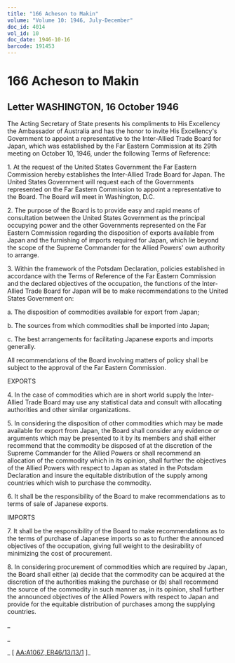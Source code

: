 ```yaml
---
title: "166 Acheson to Makin"
volume: "Volume 10: 1946, July-December"
doc_id: 4014
vol_id: 10
doc_date: 1946-10-16
barcode: 191453
---
```


# 166 Acheson to Makin

## Letter WASHINGTON, 16 October 1946

The Acting Secretary of State presents his compliments to His Excellency the Ambassador of Australia and has the honor to invite His Excellency's Government to appoint a representative to the Inter-Allied Trade Board for Japan, which was established by the Far Eastern Commission at its 29th meeting on October 10, 1946, under the following Terms of Reference:

1\. At the request of the United States Government the Far Eastern Commission hereby establishes the Inter-Allied Trade Board for Japan. The United States Government will request each of the Governments represented on the Far Eastern Commission to appoint a representative to the Board. The Board will meet in Washington, D.C.

2\. The purpose of the Board is to provide easy and rapid means of consultation between the United States Government as the principal occupying power and the other Governments represented on the Far Eastern Commission regarding the disposition of exports available from Japan and the furnishing of imports required for Japan, which lie beyond the scope of the Supreme Commander for the Allied Powers' own authority to arrange.

3\. Within the framework of the Potsdam Declaration, policies established in accordance with the Terms of Reference of the Far Eastern Commission and the declared objectives of the occupation, the functions of the Inter-Allied Trade Board for Japan will be to make recommendations to the United States Government on:

a. The disposition of commodities available for export from Japan;

b. The sources from which commodities shall be imported into Japan;

c. The best arrangements for facilitating Japanese exports and imports generally.

All recommendations of the Board involving matters of policy shall be subject to the approval of the Far Eastern Commission.

EXPORTS

4\. In the case of commodities which are in short world supply the Inter-Allied Trade Board may use any statistical data and consult with allocating authorities and other similar organizations.

5\. In considering the disposition of other commodities which may be made available for export from Japan, the Board shall consider any evidence or arguments which may be presented to it by its members and shall either recommend that the commodity be disposed of at the discretion of the Supreme Commander for the Allied Powers or shall recommend an allocation of the commodity which in its opinion, shall further the objectives of the Allied Powers with respect to Japan as stated in the Potsdam Declaration and insure the equitable distribution of the supply among countries which wish to purchase the commodity.

6\. It shall be the responsibility of the Board to make recommendations as to terms of sale of Japanese exports.

IMPORTS

7\. It shall be the responsibility of the Board to make recommendations as to the terms of purchase of Japanese imports so as to further the announced objectives of the occupation, giving full weight to the desirability of minimizing the cost of procurement.

8\. In considering procurement of commodities which are required by Japan, the Board shall either (a) decide that the commodity can be acquired at the discretion of the authorities making the purchase or (b) shall recommend the source of the commodity in such manner as, in its opinion, shall further the announced objectives of the Allied Powers with respect to Japan and provide for the equitable distribution of purchases among the supplying countries.

_

_

_ [ [AA:A1067, ER46/13/13/1](http://www.naa.gov.au/cgi-bin/Search?O=I&Number=191453) ]_
